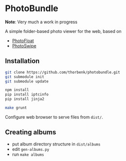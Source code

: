 # PhotoBundle

**Note**: Very much a work in progress

A simple folder-based photo viewer for the web,
based on
- [PhotoFloat](http://git.zx2c4.com/PhotoFloat/about/)
- [PhotoSwipe](http://photoswipe.com/)

## Installation

```bash
git clone https://github.com/thorbenk/photobundle.git
git submodule init
git submodule update

npm install
pip install iptcinfo
pip install jinja2

make grunt
```
Configure web browser to serve files from `dist/`.

## Creating albums

- put album directory structure in `dist/albums`
- edit `gen-albums.py`
- run `make albums`
